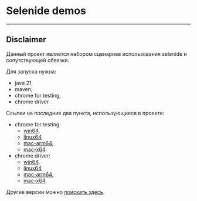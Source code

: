 # Selenide demos

---
## Disclaimer
Данный проект является набором сценариев использования selenide и сопутствующей обвязки.

Для запуска нужна:
- java 21,
- maven,
- chrome for testing,
- chrome driver

Ссылки на последние два пункта, использующиеся в проекте:
- chrome for testing:
  - [win64](https://storage.googleapis.com/chrome-for-testing-public/134.0.6944.2/win64/chrome-win64.zip),
  - [linux64](https://storage.googleapis.com/chrome-for-testing-public/134.0.6944.2/linux64/chrome-linux64.zip),
  - [mac-arm64](https://storage.googleapis.com/chrome-for-testing-public/134.0.6944.2/mac-arm64/chrome-mac-arm64.zip),
  - [mac-x64](https://storage.googleapis.com/chrome-for-testing-public/134.0.6944.2/mac-x64/chrome-mac-x64.zip).
- chrome driver:
  - [win64](https://storage.googleapis.com/chrome-for-testing-public/134.0.6944.2/win64/chromedriver-win64.zip),
  - [linux64](https://storage.googleapis.com/chrome-for-testing-public/134.0.6944.2/linux64/chromedriver-linux64.zip),
  - [mac-arm64](https://storage.googleapis.com/chrome-for-testing-public/134.0.6944.2/mac-arm64/chromedriver-mac-arm64.zip),
  - [mac-x64](https://storage.googleapis.com/chrome-for-testing-public/134.0.6944.2/mac-x64/chromedriver-mac-x64.zip).

Другие версии можно [поискать здесь](https://googlechromelabs.github.io/chrome-for-testing/known-good-versions-with-downloads.json).